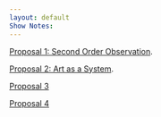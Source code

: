 ```yaml
---
layout: default
Show Notes:
---
```


[Proposal 1: Second Order Observation](./SOO.md).

[Proposal 2: Art as a System](./another-page.html).

[Proposal 3](./Proposal-3.md)

[Proposal 4](./Proposal44.md)

